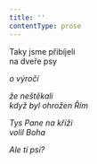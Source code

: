 ```yaml
---
title: ''
contentType: prose
---
```


<section>

Taky jsme přibíjeli  
na dveře psy

_o výročí_

</section>

<section>

_že neštěkali  
když byl ohrožen Řím_

</section>

<section>

_Tys Pane na kříži  
volil Boha_

</section>

<section>

_Ale ti psi?_

</section>
